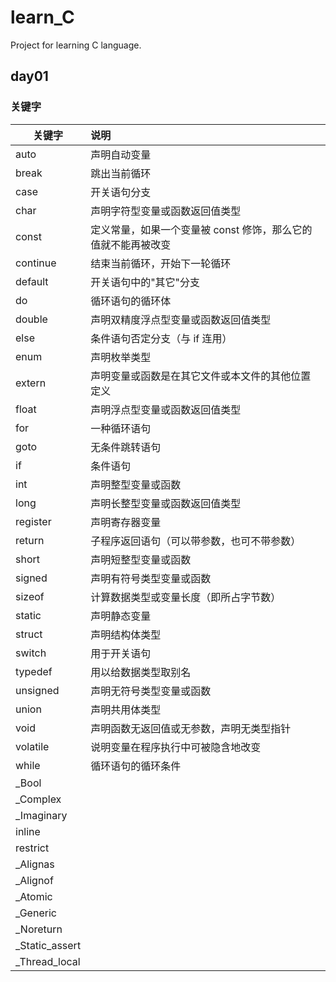 # learn_C
Project for learning C language.
## day01
### 关键字
| 关键字 | 说明 |
| ------ | :------- |
| auto | 声明自动变量 |
|break	|跳出当前循环|
|case	|开关语句分支
|char	|声明字符型变量或函数返回值类型
|const	|定义常量，如果一个变量被 const 修饰，那么它的值就不能再被改变
|continue|结束当前循环，开始下一轮循环
|default|开关语句中的"其它"分支
|do	|循环语句的循环体
|double	|声明双精度浮点型变量或函数返回值类型
|else	|条件语句否定分支（与 if 连用）
|enum	|声明枚举类型
|extern	|声明变量或函数是在其它文件或本文件的其他位置定义
|float	|声明浮点型变量或函数返回值类型
|for	|一种循环语句
|goto	|无条件跳转语句
|if	|条件语句
|int	|声明整型变量或函数
|long	|声明长整型变量或函数返回值类型
|register|声明寄存器变量
|return	|子程序返回语句（可以带参数，也可不带参数）
|short	|声明短整型变量或函数
|signed	|声明有符号类型变量或函数
|sizeof	|计算数据类型或变量长度（即所占字节数）
|static	|声明静态变量
|struct	|声明结构体类型
|switch	|用于开关语句
|typedef|用以给数据类型取别名
|unsigned|声明无符号类型变量或函数|
|union	|声明共用体类型|
|void	|声明函数无返回值或无参数，声明无类型指针|
|volatile|说明变量在程序执行中可被隐含地改变|
|while	|循环语句的循环条件|
|_Bool|	
|_Complex|
|_Imaginary|
|inline|
|restrict|
|_Alignas|
|_Alignof|
|_Atomic|
|_Generic|
|_Noreturn|
|_Static_assert|
|_Thread_local|

